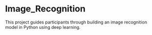 # Image_Recognition
This project guides participants through building an image recognition model in Python using deep learning.

